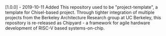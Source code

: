 [1.0.0] - 2019-10-11
Added
This repository used to be "project-template", a template for Chisel-based project. Through tighter integration of multiple projects from the Berkeley Architecture Research group at UC Berkeley, this repository is re-released as Chipyard - a framework for agile hardware development of RISC-V based systems-on-chip.
